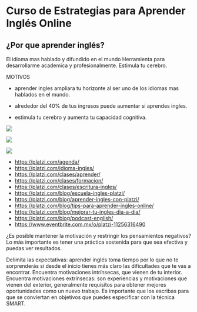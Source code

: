 # Curso de Estrategias para Aprender Inglés Online

## ¿Por que aprender inglés?
El idioma mas hablado y difundido en el mundo
Herramienta para desarrollarme academica y profesionalmente.
Estimula tu cerebro.


MOTIVOS

* aprender ingles ampliara tu horizonte al ser uno de los idiomas mas hablados en el mundo.

* alrededor del 40% de tus ingresos puede aumentar si aprendes ingles.

* estimula tu cerebro y aumenta tu capacidad cognitiva.

![](https://static.platzi.com/media/user_upload/Por-que-aprender-ingles-f263b24f-5da1-4c02-b439-36f8611aea87.jpg)

![](https://i.pinimg.com/originals/44/8c/c4/448cc467d75d08f53b7e3e6f04f3efb8.jpg)

![](https://static.platzi.com/media/user_upload/2020-07-11_21-05-26-99ebdb1f-5a95-40db-a186-9364931c76e9.jpg)

* https://platzi.com/agenda/
* https://platzi.com/idioma-ingles/
* https://platzi.com/clases/aprender/
* https://platzi.com/clases/formacion/
* https://platzi.com/clases/escritura-ingles/
* https://platzi.com/blog/escuela-ingles-platzi/
* https://platzi.com/blog/aprender-ingles-con-platzi/
* https://platzi.com/blog/tips-para-aprender-ingles-online/
* https://platzi.com/blog/mejorar-tu-ingles-dia-a-dia/
* https://platzi.com/blog/podcast-english/
* https://www.eventbrite.com.mx/o/platzi-11256316490

¿Es posible mantener la motivación y restringir los pensamientos negativos?
Lo más importante es tener una práctica sostenida para que sea efectiva y puedas ver resultados.

Delimita las expectativas: aprender inglés toma tiempo por lo que no te sorprenderás si desde el inicio tienes más claro las dificultades que te vas a encontrar.
Encuentra motivaciones intrínsecas, que vienen de tu interior.
Encuentra motivaciones extrínsecas: son experiencias y motivaciones que vienen del exterior, generalmente requisitos para obtener mejores oportunidades como un nuevo trabajo.
Es importante que los escribas para que se conviertan en objetivos que puedes especificar con la técnica SMART.
